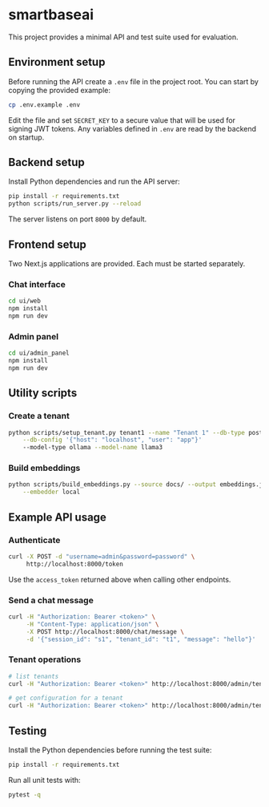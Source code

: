 # smartbaseai

This project provides a minimal API and test suite used for evaluation.

## Environment setup

Before running the API create a `.env` file in the project root. You can start by copying the provided example:

```bash
cp .env.example .env
```

Edit the file and set `SECRET_KEY` to a secure value that will be used for signing JWT tokens. Any variables defined in `.env` are read by the backend on startup.

## Backend setup

Install Python dependencies and run the API server:

```bash
pip install -r requirements.txt
python scripts/run_server.py --reload
```

The server listens on port `8000` by default.

## Frontend setup

Two Next.js applications are provided. Each must be started separately.

### Chat interface

```bash
cd ui/web
npm install
npm run dev
```

### Admin panel

```bash
cd ui/admin_panel
npm install
npm run dev
```

## Utility scripts

### Create a tenant

```bash
python scripts/setup_tenant.py tenant1 --name "Tenant 1" --db-type postgres \
    --db-config '{"host": "localhost", "user": "app"}'
    --model-type ollama --model-name llama3
```

### Build embeddings

```bash
python scripts/build_embeddings.py --source docs/ --output embeddings.json \
    --embedder local
```

## Example API usage

### Authenticate

```bash
curl -X POST -d "username=admin&password=password" \
     http://localhost:8000/token
```

Use the `access_token` returned above when calling other endpoints.

### Send a chat message

```bash
curl -H "Authorization: Bearer <token>" \
     -H "Content-Type: application/json" \
     -X POST http://localhost:8000/chat/message \
     -d '{"session_id": "s1", "tenant_id": "t1", "message": "hello"}'
```

### Tenant operations

```bash
# list tenants
curl -H "Authorization: Bearer <token>" http://localhost:8000/admin/tenants

# get configuration for a tenant
curl -H "Authorization: Bearer <token>" http://localhost:8000/admin/tenants/t1
```

## Testing

Install the Python dependencies before running the test suite:

```bash
pip install -r requirements.txt
```

Run all unit tests with:

```bash
pytest -q
```

